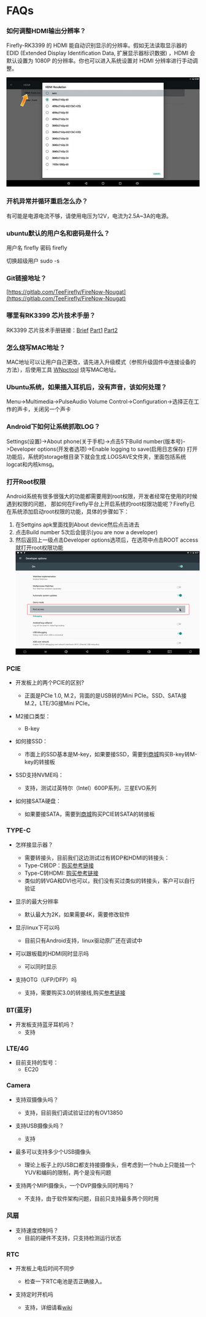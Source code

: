 # FAQs

### 如何调整HDMI输出分辨率？
Firefly-RK3399 的 HDMI 能自动识别显示的分辨率。假如无法读取显示器的 EDID (Extended Display Identification Data, 扩展显示器标识数据) ，HDMI 会默认设置为 1080P 的分辨率。你也可以进入系统设置对 HDMI 分辨率进行手动调整。
 
 ![](img/started3.jpg)
 
### 开机异常并循环重启怎么办？
有可能是电源电流不够，请使用电压为12V，电流为2.5A~3A的电源。

### ubuntu默认的用户名和密码是什么？
用户名 firefly  密码 firefly 

切换超级用户  sudo -s
### Git链接地址？
[https://gitlab.com/TeeFirefly/FireNow-Nougat](https://gitlab.com/TeeFirefly/FireNow-Nougat)

### 哪里有RK3399 芯片技术手册？
RK3399 芯片技术手册链接：[Brief](http://www.t-firefly.com/download/Firefly-RK3399/docs/Chip%20Specifications/Rockchip_RK3399_Datasheet_V0.7_20160219.pdf) [Part1](http://www.t-firefly.com/download/Firefly-RK3399/docs/TRM/Rockchip%20RK3399TRM%20V1.3%20Part1.pdf) [Part2](http://www.t-firefly.com/download/Firefly-RK3399/docs/TRM/Rockchip%20RK3399TRM%20V1.3%20Part2.pdf)

### 怎么烧写MAC地址？
MAC地址可以让用户自己更改，请先进入升级模式（参照升级固件中连接设备的方法），后使用工具 [WNpctool](https://pan.baidu.com/s/1kU727kF#list/path=%2F) 烧写MAC地址。

### Ubuntu系统，如果插入耳机后，没有声音，该如何处理？
Menu->Multimedia->PulseAudio Volume Control->Configuration->选择正在工作的声卡，关闭另一个声卡

### Android下如何让系统抓取LOG？
Settings(设置)->About phone(关于手机)->点击5下Build number(版本号)->Developer options(开发者选项)->Enable logging to save(启用日志保存)
打开功能后，系统的storage根目录下就会生成.LOGSAVE文件夹，里面包括系统logcat和内核kmsg。

### 打开Root权限
Android系统有很多很强大的功能都需要用到root权限，开发者经常在使用的时候遇到权限的问题，
那如何在Firefly平台上开启系统的root权限功能呢？Firefly已在系统添加启动root权限的功能，具体的步骤如下：
1. 在Settgins apk里面找到About device然后点击进去
2. 点击Build number 5次后会提示(you are now a developer)
3. 然后返回上一级点击Developer options选项后，在选项中点击ROOT access就打开root权限功能
![](img/android_root.png)

### PCIE
* 开发板上的两个PCIE的区别?
  * 正面是PCIe 1.0, M.2，背面的是USB转的Mini PCIe。SSD、SATA接M.2，LTE/3G接Mini PCIe。

* M2接口类型：
  * B-key

* 如何接SSD：
  * 市面上的SSD基本是M-key，如果要接SSD，需要到[商城](https://store.t-firefly.com/goods.php?id=51)购买B-key转M-key的转接板

* SSD支持NVME吗：
  * 支持，测试过英特尔（Intel）600P系列，三星EVO系列

* 如何接SATA硬盘：
  * 如果要接SATA，需要到[商城](https://store.t-firefly.com/goods.php?id=52)购买PCIE转SATA的转接板


### TYPE-C
* 怎样接显示器？
  * 需要转接头，目前我们这边测试过有转DP和HDMI的转接头：
  * Type-C转DP：[购买参考链接](https://detail.tmall.com/item.htm?id=531442057703&areaId=442000&user_id=1127317597&cat_id=2&is%20_b=1&rn=4eff2fc1aac30e8c67ff74ef5fe76b56)
  * Type-C转HDMI: [购买参考链接](https://item.taobao.com/item.htm?spm=a1z0d.6639537.1997196601.291.150IpW&id=540645282055&qq-pf-to=pcqq.temporaryc2c)
  * 类似的转VGA和DVI也可以，我们没有买过类似的转接头，客户可以自行验证

* 显示的最大分辨率
  * 默认最大为2K，如果需要4K，需要修改软件

* 显示linux下可以吗
  * 目前只有Android支持，linux驱动原厂还在调试中

* 可以跟板载的HDMI同时显示吗
  * 可以同时显示

* 支持OTG（UFP/DFP）吗
  * 支持，需要购买3.0的转接线,购买[参考链接](https://detail.tmall.com/item.htm?spm=a220o.1000855.w5003-14913680624.1.W2eSKK&id=528676463455&scene=taobao_shop&skuId=3173247769269)

### BT(蓝牙)
* 开发板支持蓝牙耳机吗？
  * 支持

### LTE/4G
* 目前支持的型号：
  * EC20

### Camera
* 支持双摄像头吗？
  * 支持，目前我们调试验证过的有OV13850

* 支持USB摄像头吗？
  * 支持

* 最多可以支持多少个USB摄像头
  * 理论上板子上的USB口都支持接摄像头，但考虑到一个hub上只能挂一个YUV和编码的限制，两个是没有问题

* 支持两个MIPI摄像头，一个DVP摄像头同时用吗？
  * 不支持，由于软件架构问题，目前只支持最多两个同时用

### 风扇
* 支持速度控制吗？
  * 目前的硬件不支持，只支持检测运行状态

### RTC
* 开发板上电后时间不同步
  * 检查一下RTC电池是否正确接入。

* 支持定时开机吗
  * 支持，详细请看[wiki](http://wiki.t-firefly.com/zh_CN/Firefly-RK3399/driver_rtc.html)
